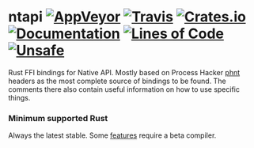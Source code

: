 # ntapi [![AppVeyor][appveyor_badge]][appveyor_link] [![Travis][travis_badge]][travis_link] [![Crates.io][crates_badge]][crates_link] [![Documentation][docs_badge]][docs_link] [![Lines of Code][loc_badge]][loc_link] [![Unsafe][unsafe_badge]][unsafe_link]

Rust FFI bindings for Native API. Mostly based on Process Hacker [phnt](https://github.com/processhacker/processhacker/tree/master/phnt) headers as the most complete source of bindings to be found. The comments there also contain useful information on how to use specific things.

### Minimum supported Rust
Always the latest stable. Some [features][docs_link] require a beta compiler.

[travis_link]: https://travis-ci.org/MSxDOS/ntapi
[travis_badge]: https://travis-ci.org/MSxDOS/ntapi.svg?branch=master
[appveyor_link]: https://ci.appveyor.com/project/MSxDOS/ntapi
[appveyor_badge]: https://ci.appveyor.com/api/projects/status/i1fcmm0c5b7c6b6u/branch/master?svg=true
[crates_link]: https://crates.io/crates/ntapi
[crates_badge]: https://img.shields.io/crates/v/ntapi.svg
[docs_link]: https://docs.rs/ntapi/*/x86_64-pc-windows-msvc/ntapi/
[docs_badge]: https://docs.rs/ntapi/badge.svg
[loc_link]: https://github.com/Aaronepower/tokei
[loc_badge]: https://tokei.rs/b1/github/MSxDOS/ntapi
[unsafe_link]: https://doc.rust-lang.org/book/ch19-01-unsafe-rust.html
[unsafe_badge]: https://img.shields.io/badge/unsafe-%E2%9C%94-C901DD.svg
